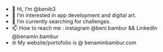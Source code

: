 - 👋 Hi, I’m @benib3
- 👀 I’m interested in app development and digital art.
- 🌱 I’m currently searching for challenges.
- 📫 How to reach me : instagram @beni.bambur && LinkedIn @benamin.bambur
- 🌐 My website/portofolio is @ benaminbambur.com
